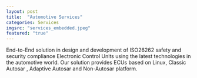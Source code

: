 ```yaml
---
layout: post
title:  "Automotive Services"
categories: Services
imgsrc: "services_embedded.jpeg"
featured: "true"
---
```


End-to-End solution in design and development of ISO26262 safety and security compliance Electronic Control Units using
the latest technologies in the automotive world. Our solution provides ECUs based on Linux, Classic Autosar ,
Adaptive Autosar and Non-Autosar platform. 


